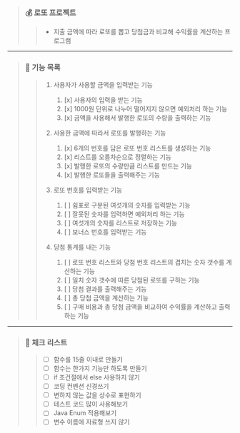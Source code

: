 > ### 💰 로또 프로젝트
> 
>> - 지출 금액에 따라 로또를 뽑고 당첨금과 비교해 수익률을 계산하는 프로그램
--- 
> ### 📕 기능 목록
>
>> 1. 사용자가 사용할 금액을 입력받는 기능
>>    1. [x] 사용자의 입력을 받는 기능
>>    2. [x] 1000원 단위로 나누어 떨어지지 않으면 예외처리 하는 기능
>>    3. [x] 금액을 사용해서 발행한 로또의 수량을 출력하는 기능
>>
>>
>> 2. 사용한 금액에 따라서 로또를 발행하는 기능
>>    1. [x] 6개의 번호를 담은 로또 번호 리스트를 생성하는 기능
>>    2. [x] 리스트를 오름차순으로 정렬하는 기능
>>    3. [x] 발행한 로또의 수량만큼 리스트를 만드는 기능
>>    4. [x] 발행한 로또들을 출력해주는 기능
>>
>>
>> 3. 로또 번호를 입력받는 기능
>>    1. [ ] 쉼표로 구분된 여섯개의 숫자를 입력받는 기능
>>    2. [ ] 잘못된 숫자를 입력하면 예외처리 하는 기능
>>    3. [ ] 여섯개의 숫자를 리스트로 저장하는 기능
>>    4. [ ] 보너스 번호를 입력받는 기능
>>
>>
>> 4. 당첨 통계를 내는 기능
>>    1. [ ] 로또 번호 리스트와 당첨 번호 리스트의 겹치는 숫자 갯수를 계산하는 기능
>>    2. [ ] 일치 숫자 갯수에 따른 당첨된 로또를 구하는 기능
>>    3. [ ] 당첨 결과를 출력해주는 기능
>>    4. [ ] 총 당첨 금액을 계산하는 기능
>>    5. [ ] 구매 비용과 총 당첨 금액을 비교하여 수익률을 계산하고 출력하는 기능
----
> ### 📗 체크 리스트
>
>> - [ ] 함수를 15줄 이내로 만들기
>> - [ ] 함수는 한가지 기능만 하도록 만들기
>> - [ ] if 조건절에서 else 사용하지 않기
>> - [ ] 코딩 컨벤션 신경쓰기
>> - [ ] 변하지 않는 값을 상수로 표현하기
>> - [ ] 테스트 코드 많이 사용해보기
>> - [ ] Java Enum 적용해보기
>> - [ ] 변수 이름에 자료형 쓰지 않기